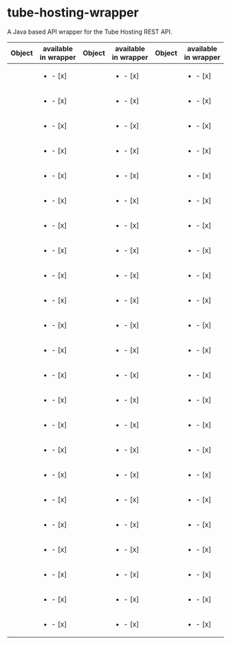 # tube-hosting-wrapper
A Java based API wrapper for the Tube Hosting REST API.

| Object        | available in wrapper | Object        | available in wrapper | Object        | available in wrapper |
| --- | --- |  --- | --- | --- | --- |
|  | <ul><li>- [x] </li></ul> |  | <ul><li>- [x] </li></ul> |  | <ul><li>- [x] </li></ul> |
|  |<ul><li>- [x] </li></ul> |  | <ul><li>- [x] </li></ul> |  | <ul><li>- [x] </li></ul> |
|  | <ul><li>- [x] </li></ul> |  | <ul><li>- [x] </li></ul> |  | <ul><li>- [x] </li></ul> |
|  | <ul><li>- [x] </li></ul> |  | <ul><li>- [x] </li></ul> |  | <ul><li>- [x] </li></ul> |
|  | <ul><li>- [x] </li></ul> |  | <ul><li>- [x] </li></ul> |  | <ul><li>- [x] </li></ul> |
|  | <ul><li>- [x] </li></ul> |  | <ul><li>- [x] </li></ul> |  | <ul><li>- [x] </li></ul> |
|  |<ul><li>- [x] </li></ul> |  | <ul><li>- [x] </li></ul> |  | <ul><li>- [x] </li></ul> |
|  | <ul><li>- [x] </li></ul> |  | <ul><li>- [x] </li></ul> |  | <ul><li>- [x] </li></ul> |
|  | <ul><li>- [x] </li></ul> |  | <ul><li>- [x] </li></ul> |  | <ul><li>- [x] </li></ul> |
|  | <ul><li>- [x] </li></ul> |  | <ul><li>- [x] </li></ul> |  | <ul><li>- [x] </li></ul> |
|  | <ul><li>- [x] </li></ul> |  | <ul><li>- [x] </li></ul> |  | <ul><li>- [x] </li></ul> |
|  |<ul><li>- [x] </li></ul> |  | <ul><li>- [x] </li></ul> |  | <ul><li>- [x] </li></ul> |
|  | <ul><li>- [x] </li></ul> |  | <ul><li>- [x] </li></ul> |  | <ul><li>- [x] </li></ul> |
|  | <ul><li>- [x] </li></ul> |  | <ul><li>- [x] </li></ul> |  | <ul><li>- [x] </li></ul> |
|  | <ul><li>- [x] </li></ul> |  | <ul><li>- [x] </li></ul> |  | <ul><li>- [x] </li></ul> |
|  | <ul><li>- [x] </li></ul> |  | <ul><li>- [x] </li></ul> |  | <ul><li>- [x] </li></ul> |
|  |<ul><li>- [x] </li></ul> |  | <ul><li>- [x] </li></ul> |  | <ul><li>- [x] </li></ul> |
|  | <ul><li>- [x] </li></ul> |  | <ul><li>- [x] </li></ul> |  | <ul><li>- [x] </li></ul> |
|  | <ul><li>- [x] </li></ul> |  | <ul><li>- [x] </li></ul> |  | <ul><li>- [x] </li></ul> |
|  | <ul><li>- [x] </li></ul> |  | <ul><li>- [x] </li></ul> |  | <ul><li>- [x] </li></ul> |
|  | <ul><li>- [x] </li></ul> |  | <ul><li>- [x] </li></ul> |  | <ul><li>- [x] </li></ul> |
|  |<ul><li>- [x] </li></ul> |  | <ul><li>- [x] </li></ul> |  | <ul><li>- [x] </li></ul> |
|  | <ul><li>- [x] </li></ul> |  | <ul><li>- [x] </li></ul> |  | <ul><li>- [x] </li></ul> |


